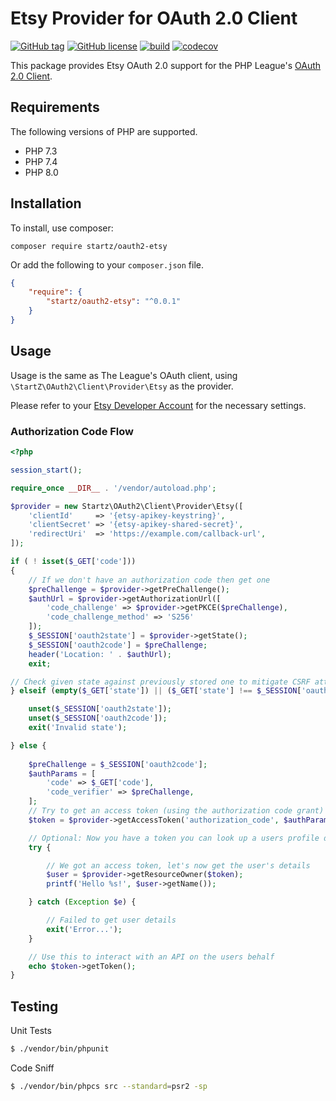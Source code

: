 # Etsy Provider for OAuth 2.0 Client
[![GitHub tag](https://img.shields.io/github/tag/startz/oauth2-etsy.svg)](https://github.com/startz/oauth2-etsy/blob/master/tags)
[![GitHub license](https://img.shields.io/github/license/startz/oauth2-etsy.svg)](https://github.com/startz/oauth2-etsy/blob/main/LICENSE)
[![build](https://github.com/startz/oauth2-etsy/actions/workflows/php.yml/badge.svg?branch=master)](https://github.com/startz/oauth2-etsy/actions/workflows/php.yml)
[![codecov](https://codecov.io/gh/startz/oauth2-etsy/branch/master/graph/badge.svg)](https://codecov.io/gh/startz/oauth2-etsy)

This package provides Etsy OAuth 2.0 support for the PHP League's [OAuth 2.0 Client](https://github.com/thephpleague/oauth2-client).

## Requirements

The following versions of PHP are supported.

* PHP 7.3
* PHP 7.4
* PHP 8.0

## Installation

To install, use composer:

```
composer require startz/oauth2-etsy
```

Or add the following to your `composer.json` file.

```json
{
    "require": {
        "startz/oauth2-etsy": "^0.0.1"
    }
}
```

## Usage

Usage is the same as The League's OAuth client, using `\StartZ\OAuth2\Client\Provider\Etsy` as the provider.

Please refer to your [Etsy Developer Account](https://www.etsy.com/developers/your-apps) for the necessary settings.
### Authorization Code Flow

```php
<?php

session_start();

require_once __DIR__ . '/vendor/autoload.php';

$provider = new Startz\OAuth2\Client\Provider\Etsy([
    'clientId'     => '{etsy-apikey-keystring}',
    'clientSecret' => '{etsy-apikey-shared-secret}',
    'redirectUri'  => 'https://example.com/callback-url',
]);

if ( ! isset($_GET['code'])) 
{
    // If we don't have an authorization code then get one
    $preChallenge = $provider->getPreChallenge();
    $authUrl = $provider->getAuthorizationUrl([
        'code_challenge' => $provider->getPKCE($preChallenge),
        'code_challenge_method' => 'S256'
    ]);
    $_SESSION['oauth2state'] = $provider->getState();
    $_SESSION['oauth2code'] = $preChallenge;
    header('Location: ' . $authUrl);
    exit;

// Check given state against previously stored one to mitigate CSRF attack
} elseif (empty($_GET['state']) || ($_GET['state'] !== $_SESSION['oauth2state'])) {

    unset($_SESSION['oauth2state']);
    unset($_SESSION['oauth2code']);
    exit('Invalid state');

} else {
    
    $preChallenge = $_SESSION['oauth2code'];
    $authParams = [
        'code' => $_GET['code'],
        'code_verifier' => $preChallenge,
    ];
    // Try to get an access token (using the authorization code grant)
    $token = $provider->getAccessToken('authorization_code', $authParams);

    // Optional: Now you have a token you can look up a users profile data
    try {

        // We got an access token, let's now get the user's details
        $user = $provider->getResourceOwner($token);
        printf('Hello %s!', $user->getName());

    } catch (Exception $e) {

        // Failed to get user details
        exit('Error...');
    }

    // Use this to interact with an API on the users behalf
    echo $token->getToken();
}
```

## Testing

Unit Tests
``` bash
$ ./vendor/bin/phpunit
```

Code Sniff
```bash
$ ./vendor/bin/phpcs src --standard=psr2 -sp
```
